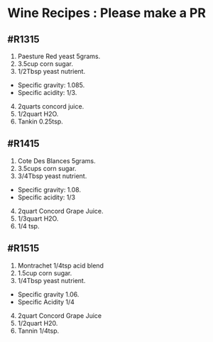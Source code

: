 # Wine Recipes : Please make a PR

## \#R1315
1. Paesture Red yeast 5grams.
2. 3.5cup corn sugar.
3. 1/2Tbsp yeast nutrient.
 * Specific gravity: 1.085.
 * Specific acidity: 1/3.
4. 2quarts concord juice.
5. 1/2quart H2O.
6. Tankin 0.25tsp.

## \#R1415
1. Cote Des Blances 5grams.
2. 3.5cups corn sugar.
3. 3/4Tbsp yeast nutrient.
 * Specific gravity: 1.08.
 * Specific acidity: 1/3
4. 2quart Concord Grape Juice.
5. 1/3quart H2O.
6. 1/4 tsp.

## \#R1515
1. Montrachet 1/4tsp acid blend
2. 1.5cup corn sugar.
3. 1/4Tbsp yeast nutrient.
 * Specific gravity 1.06.
 * Specific Acidity 1/4
4. 2quart Concord Grape Juice
5. 1/2quart H20.
6. Tannin 1/4tsp.
